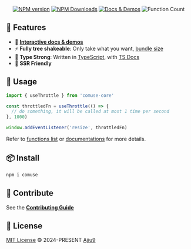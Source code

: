 <p align="center">
<a href="https://www.npmjs.com/package/comuse" target="__blank"><img src="https://img.shields.io/npm/v/comuse?color=a1b858&label=" alt="NPM version"></a>
<a href="https://www.npmjs.com/package/comuse" target="__blank"><img alt="NPM Downloads" src="https://img.shields.io/npm/dm/comuse?color=50a36f&label="></a>
<a href="https://ajiu9.cn/comuse" target="__blank"><img src="https://img.shields.io/static/v1?label=&message=docs%20%26%20demos&color=1e8a7a" alt="Docs & Demos"></a>
<img alt="Function Count" src="https://ajiu9.cn/comuse/badge-function-count.svg">
</p>

## 🚀 Features

- 🎪 [**Interactive docs & demos**](https://ajiu9.cn/comuse)
- ⚡ **Fully tree shakeable**: Only take what you want, [bundle size](https://ajiu9.cn/comuse/export-size)
- 🦾 **Type Strong**: Written in [TypeScript](https://www.typescriptlang.org/), with [TS Docs](https://github.com/microsoft/tsdoc)
- 🔋 **SSR Friendly**

## 🦄 Usage

```ts
import { useThrottle } from 'comuse-core'

const throttledFn = useThrottle(() => {
  // do something, it will be called at most 1 time per second
}, 1000)

window.addEventListener('resize', throttledFn)
```

Refer to [functions list](https://ajiu9.cn/comuse/functions) or [documentations](https://ajiu9.cn/comuse/) for more details.

## 📦 Install

```bash
npm i comuse
```

## 🧱 Contribute

See the [**Contributing Guide**](https://ajiu9.cn/comuse/contributing)

## 📄 License

[MIT License](https://github.com/ajiu9/comuse/blob/main/LICENSE) © 2024-PRESENT [Ajiu9](https://github.com/ajiu9)
